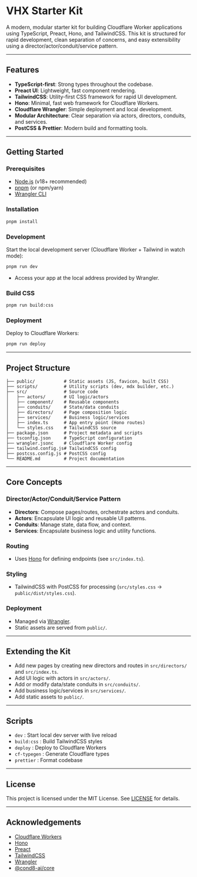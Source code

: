 # VHX Starter Kit

A modern, modular starter kit for building Cloudflare Worker applications using TypeScript, Preact, Hono, and TailwindCSS. This kit is structured for rapid development, clean separation of concerns, and easy extensibility using a director/actor/conduit/service pattern.

---

## Features

- **TypeScript-first**: Strong types throughout the codebase.
- **Preact UI**: Lightweight, fast component rendering.
- **TailwindCSS**: Utility-first CSS framework for rapid UI development.
- **Hono**: Minimal, fast web framework for Cloudflare Workers.
- **Cloudflare Wrangler**: Simple deployment and local development.
- **Modular Architecture**: Clear separation via actors, directors, conduits, and services.
- **PostCSS & Prettier**: Modern build and formatting tools.

---

## Getting Started

### Prerequisites
- [Node.js](https://nodejs.org/) (v18+ recommended)
- [pnpm](https://pnpm.io/) (or npm/yarn)
- [Wrangler CLI](https://developers.cloudflare.com/workers/wrangler/get-started/)

### Installation

```bash
pnpm install
```

### Development

Start the local development server (Cloudflare Worker + Tailwind in watch mode):

```bash
pnpm run dev
```

- Access your app at the local address provided by Wrangler.

### Build CSS

```bash
pnpm run build:css
```

### Deployment

Deploy to Cloudflare Workers:

```bash
pnpm run deploy
```

---

## Project Structure

```
├── public/           # Static assets (JS, favicon, built CSS)
├── scripts/          # Utility scripts (dev, mdx builder, etc.)
├── src/              # Source code
│   ├── actors/       # UI logic/actors
│   ├── component/    # Reusable components
│   ├── conduits/     # State/data conduits
│   ├── directors/    # Page composition logic
│   ├── services/     # Business logic/services
│   ├── index.ts      # App entry point (Hono routes)
│   └── styles.css    # TailwindCSS source
├── package.json      # Project metadata and scripts
├── tsconfig.json     # TypeScript configuration
├── wrangler.jsonc    # Cloudflare Worker config
├── tailwind.config.js# TailwindCSS config
├── postcss.config.js # PostCSS config
└── README.md         # Project documentation
```

---

## Core Concepts

### Director/Actor/Conduit/Service Pattern
- **Directors**: Compose pages/routes, orchestrate actors and conduits.
- **Actors**: Encapsulate UI logic and reusable UI patterns.
- **Conduits**: Manage state, data flow, and context.
- **Services**: Encapsulate business logic and utility functions.

### Routing
- Uses [Hono](https://hono.dev/) for defining endpoints (see `src/index.ts`).

### Styling
- TailwindCSS with PostCSS for processing (`src/styles.css` → `public/dist/styles.css`).

### Deployment
- Managed via [Wrangler](https://developers.cloudflare.com/workers/wrangler/).
- Static assets are served from `public/`.

---

## Extending the Kit

- Add new pages by creating new directors and routes in `src/directors/` and `src/index.ts`.
- Add UI logic with actors in `src/actors/`.
- Add or modify data/state conduits in `src/conduits/`.
- Add business logic/services in `src/services/`.
- Add static assets to `public/`.

---

## Scripts

- `dev`         : Start local dev server with live reload
- `build:css`   : Build TailwindCSS styles
- `deploy`      : Deploy to Cloudflare Workers
- `cf-typegen`  : Generate Cloudflare types
- `prettier`    : Format codebase

---

## License

This project is licensed under the MIT License. See [LICENSE](LICENSE) for details.

---

## Acknowledgements

- [Cloudflare Workers](https://workers.cloudflare.com/)
- [Hono](https://hono.dev/)
- [Preact](https://preactjs.com/)
- [TailwindCSS](https://tailwindcss.com/)
- [Wrangler](https://developers.cloudflare.com/workers/wrangler/)
- [@cond8-ai/core](https://www.npmjs.com/package/@cond8-ai/core)

